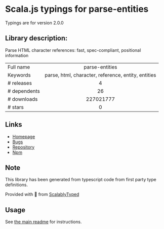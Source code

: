 
# Scala.js typings for parse-entities

Typings are for version 2.0.0

## Library description:
Parse HTML character references: fast, spec-compliant, positional information

|                    |                 |
| ------------------ | :-------------: |
| Full name          | parse-entities |
| Keywords           | parse, html, character, reference, entity, entities |
| # releases         | 4 |
| # dependents       | 26 |
| # downloads        | 227021777 |
| # stars            | 0 |

## Links
- [Homepage](https://github.com/wooorm/parse-entities#readme)
- [Bugs](https://github.com/wooorm/parse-entities/issues)
- [Repository](https://github.com/wooorm/parse-entities)
- [Npm](https://www.npmjs.com/package/parse-entities)
    


## Note
This library has been generated from typescript code from first party type definitions.

Provided with :purple_heart: from [ScalablyTyped](https://github.com/oyvindberg/ScalablyTyped)

## Usage
See [the main readme](../../readme.md) for instructions.


